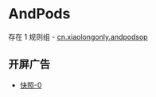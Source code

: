 # AndPods

存在 1 规则组 - [cn.xiaolongonly.andpodsop](/src/apps/cn.xiaolongonly.andpodsop.ts)

## 开屏广告

- [快照-0](https://i.gkd.li/import/13229197)
